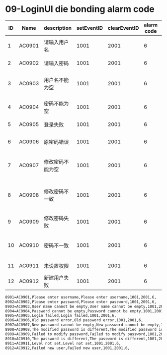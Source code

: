# 09-LoginUl die bonding alarm code

| ID   | Name   | description                   | setEventID | clearEventID | alarm code | Text                             |
| ---- | ------ | ----------------------------- | ---------- | ------------ | ---------- | -------------------------------- |
| 1    | AC0901 | 请输入用户名                 | 1001       | 2001         | 6          | Enter user name                  |
| 2    | AC0902 | 请输入密码                   | 1001       | 2001         | 6          | Input password                   |
| 3    | AC0903 | 用户名不能为空               | 1001       | 2001         | 6          | User name cannot be empty        |
| 4    | AC0904 | 密码不能为空                 | 1001       | 2001         | 6          | Password cannot be empty         |
| 5    | AC0905 | 登录失败                     | 1001       | 2001         | 6          | Login failed                     |
| 6    | AC0906 | 原密码错误                   | 1001       | 2001         | 6          | Old password error               |
| 7    | AC0907 | 修改密码不能为空             | 1001       | 2001         | 6          | New password cannot be empty     |
| 8    | AC0908 | 修改密码不一致               | 1001       | 2001         | 6          | The modified password is different |
| 9    | AC0909 | 修改密码失败                 | 1001       | 2001         | 6          | Failed to modify password        |
| 10   | AC0910 | 密码不一致                   | 1001       | 2001         | 6          | The password is different        |
| 11   | AC0911 | 未设置权限                   | 1001       | 2001         | 6          | Level not set                    |
| 12   | AC0912 | 新建用户失败                 | 1001       | 2001         | 6          | Failed new user                  |



```sh
8901=AC0901,Please enter username,Please enter username,1001,2001,6,
8902=AC0902,Please enter password,Please enter password,1001,2001,6,
8903=AC0903,User name cannot be empty,User name cannot be empty,1001,2001,6,
8904=AC0904,Password cannot be empty,Password cannot be empty,1001,2001,6,
8905=AC0905,Login failed,Login failed,1001,2001,6,
8906=AC0906,Old password error,Old password error,1001,2001,6,
8907=AC0907,New password cannot be empty,New password cannot be empty,1001,2001,6,
8908=AC0908,The modified password is different,The modified password is different,1001,2001,6,
8909=AC0909,Failed to modify password,Failed to modify password,1001,2001,6,
8910=AC0910,The password is different,The password is different,1001,2001,6,
8911=AC0911,Level not set,Level not set,1001,2001,6,
8912=AC0912,Failed new user,Failed new user,1001,2001,6,
```